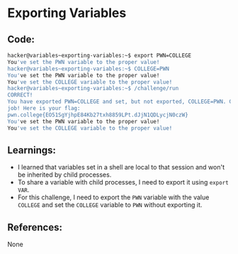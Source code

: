 # Exporting Variables
## Code:
```bash
hacker@variables~exporting-variables:~$ export PWN=COLLEGE
You've set the PWN variable to the proper value!
hacker@variables~exporting-variables:~$ COLLEGE=PWN
You've set the PWN variable to the proper value!
You've set the COLLEGE variable to the proper value!
hacker@variables~exporting-variables:~$ /challenge/run
CORRECT!
You have exported PWN=COLLEGE and set, but not exported, COLLEGE=PWN. Great
job! Here is your flag:
pwn.college{EO51SgYjhpE84Kb27txh8859LPt.dJjN1QDLycjN0czW}
You've set the PWN variable to the proper value!
You've set the COLLEGE variable to the proper value!
```
## Learnings:
- I learned that variables set in a shell are local to that session and won't be inherited by child processes.
- To share a variable with child processes, I need to export it using `export VAR`.
- For this challenge, I need to export the `PWN` variable with the value `COLLEGE` and set the `COLLEGE` variable to `PWN` without exporting it.
## References:
None

